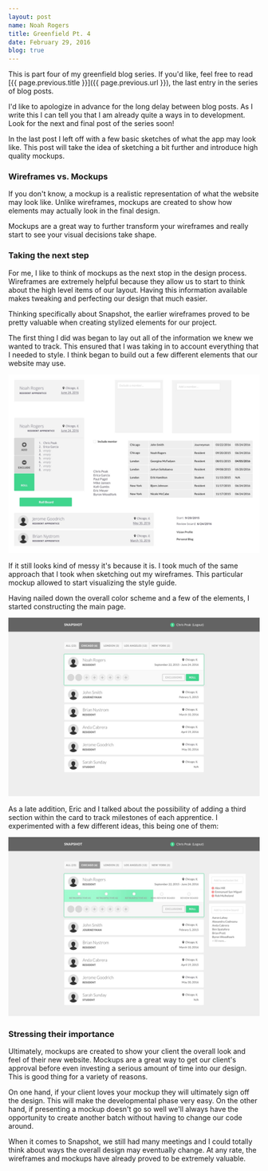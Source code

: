 ```yaml
---
layout: post
name: Noah Rogers
title: Greenfield Pt. 4
date: February 29, 2016
blog: true
---
```


This is part four of my greenfield blog series. If you'd like, feel free to read [{{ page.previous.title }}]({{ page.previous.url }}), the last entry in the series of blog posts.

I'd like to apologize in advance for the long delay between blog posts. As I write this I can tell you that I am already quite a ways in to development. Look for the next and final post of the series soon!

In the last post I left off with a few basic sketches of what the app may look like. This post will take the idea of sketching a bit further and introduce high quality mockups.

### Wireframes vs. Mockups
If you don't know, a mockup is a realistic representation of what the website may look like. Unlike wireframes, mockups are created to show how elements may actually look in the final design.

Mockups are a great way to further transform your wireframes and really start to see your visual decisions take shape.

### Taking the next step
For me, I like to think of mockups as the next stop in the design process. Wireframes are extremely helpful because they allow us to start to think about the high level items of our layout. Having this information available makes tweaking and perfecting our design that much easier.

Thinking specifically about Snapshot, the earlier wireframes proved to be pretty valuable when creating stylized elements for our project.

The first thing I did was began to lay out all of the information we knew we wanted to track. This ensured that I was taking in to account everything that I needed to style. I think began to build out a few different elements that our website may use.

<div class="blog__image">
  <img src="/assets/images/blog/project/mockup2.jpg">
</div>

If it still looks kind of messy it's because it is. I took much of the same approach that I took when sketching out my wireframes. This particular mockup allowed to start visualizing the style guide.

Having nailed down the overall color scheme and a few of the elements, I started constructing the main page.

<div class="blog__image">
  <img src="/assets/images/blog/project/mockup1.jpg">
</div>

As a late addition, Eric and I talked about the possibility of adding a third section within the card to track milestones of each apprentice. I experimented with a few different ideas, this being one of them:

<div class="blog__image">
  <img src="/assets/images/blog/project/mockup3.jpg">
</div>

### Stressing their importance

Ultimately, mockups are created to show your client the overall look and feel of their new website. Mockups are a great way to get our client's approval before even investing a serious amount of time into our design. This is good thing for a variety of reasons.

On one hand, if your client loves your mockup they will ultimately sign off the design. This will make the developmental phase very easy. On the other hand, if presenting a mockup doesn't go so well we'll always have the opportunity to create another batch without having to change our code around.

When it comes to Snapshot, we still had many meetings and I could totally think about ways the overall design may eventually change. At any rate, the wireframes and mockups have already proved to be extremely valuable.
